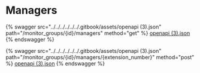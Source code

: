 # Managers

{% swagger src="../../../../../../.gitbook/assets/openapi (3).json" path="/monitor_groups/{id}/managers" method="get" %}
[openapi (3).json](<../../../../../../.gitbook/assets/openapi (3).json>)
{% endswagger %}

{% swagger src="../../../../../../.gitbook/assets/openapi (3).json" path="/monitor_groups/{id}/managers/{extension_number}" method="post" %}
[openapi (3).json](<../../../../../../.gitbook/assets/openapi (3).json>)
{% endswagger %}
